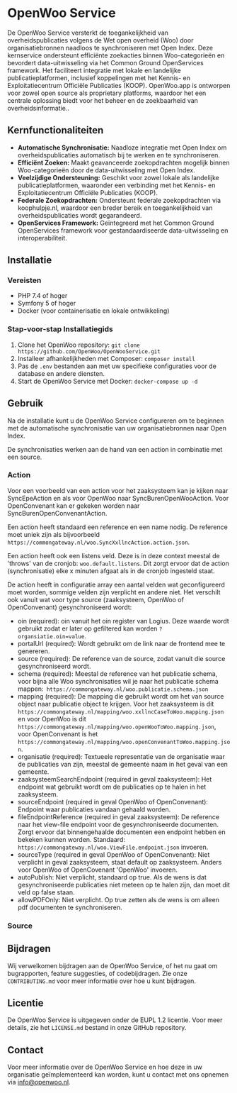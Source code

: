 # OpenWoo Service

De OpenWoo Service versterkt de toegankelijkheid van overheidspublicaties volgens de Wet open overheid (Woo) door organisatiebronnen naadloos te synchroniseren met Open Index. Deze kernservice ondersteunt efficiënte zoekacties binnen Woo-categorieën en bevordert data-uitwisseling via het Common Ground OpenServices framework. Het faciliteert integratie met lokale en landelijke publicatieplatformen, inclusief koppelingen met het Kennis- en Exploitatiecentrum Officiële Publicaties (KOOP). OpenWoo.app is ontworpen voor zowel open source als proprietary platforms, waardoor het een centrale oplossing biedt voor het beheer en de zoekbaarheid van overheidsinformatie..

## Kernfunctionaliteiten

* **Automatische Synchronisatie:** Naadloze integratie met Open Index om overheidspublicaties automatisch bij te werken en te synchroniseren.
* **Efficiënt Zoeken:** Maakt geavanceerde zoekopdrachten mogelijk binnen Woo-categorieën door de data-uitwisseling met Open Index.
* **Veelzijdige Ondersteuning:** Geschikt voor zowel lokale als landelijke publicatieplatformen, waaronder een verbinding met het Kennis- en Exploitatiecentrum Officiële Publicaties (KOOP).
* **Federale Zoekopdrachten:** Ondersteunt federale zoekopdrachten via koophulpje.nl, waardoor een breder bereik en toegankelijkheid van overheidspublicaties wordt gegarandeerd.
* **OpenServices Framework:** Geïntegreerd met het Common Ground OpenServices framework voor gestandaardiseerde data-uitwisseling en interoperabiliteit.

## Installatie

### Vereisten

* PHP 7.4 of hoger
* Symfony 5 of hoger
* Docker (voor containerisatie en lokale ontwikkeling)

### Stap-voor-stap Installatiegids

1. Clone het OpenWoo repository: `git clone https://github.com/OpenWoo/OpenWooService.git`
2. Installeer afhankelijkheden met Composer: `composer install`
3. Pas de `.env` bestanden aan met uw specifieke configuraties voor de database en andere diensten.
4. Start de OpenWoo Service met Docker: `docker-compose up -d`

## Gebruik

Na de installatie kunt u de OpenWoo Service configureren om te beginnen met de automatische synchronisatie van uw organisatiebronnen naar Open Index. 

De synchronisaties werken aan de hand van een action in combinatie met een source.

### Action

Voor een voorbeeld van een action voor het zaaksysteem kan je kijken naar SyncEpeAction en als voor OpenWoo naar SyncBurenOpenWooAction. Voor OpenConvenant kan er gekeken worden naar SyncBurenOpenConvenantAction.

Een action heeft standaard een reference en een name nodig. De reference moet uniek zijn als bijvoorbeeld `https://commongateway.nl/woo.SyncXxllncAction.action.json`.

Een action heeft ook een listens veld. Deze is in deze context meestal de 'throws' van de cronjob: `woo.default.listens`. Dit zorgt ervoor dat de action (synchronisatie) elke x minuten afgaat als in de cronjob ingesteld staat.

De action heeft in configuratie array een aantal velden wat geconfigureerd moet worden, sommige velden zijn verplicht en andere niet. Het verschilt ook vanuit wat voor type source (zaaksysteem, OpenWoo of OpenConvenant) gesynchroniseerd wordt:
- oin (required): oin vanuit het oin register van Logius. Deze waarde wordt gebruikt zodat er later op gefiltered kan worden `?organsiatie.oin=value`.
- portalUrl (required): Wordt gebruikt om de link naar de frontend mee te genereren.
- source (required): De reference van de source, zodat vanuit die source  gesynchroniseerd wordt.
- schema (required): Meestal de reference van het publicatie schema, voor bijna alle Woo synchronisaties wil je naar het publicatie schema mappen:` https://commongateway.nl/woo.publicatie.schema.json`
- mapping (required): De mapping die gebruikt wordt om het van source object naar publicatie object te krijgen. Voor het zaaksysteem is dit `https://commongateway.nl/mapping/woo.xxllncCaseToWoo.mapping.json` en voor OpenWoo is dit `https://commongateway.nl/mapping/woo.openWooToWoo.mapping.json`, voor OpenConvenant is het `https://commongateway.nl/mapping/woo.openConvenantToWoo.mapping.json`.
- organisatie (required): Textueele representatie van de organisatie waar de publicaties van zijn, meestal de gemeente naam in het geval van een gemeente.
- zaaksysteemSearchEndpoint (required in geval zaaksysteem): Het endpoint wat gebruikt wordt om de publicaties op te halen in het zaaksysteem.
- sourceEndpoint (required in geval OpenWoo of OpenConvenant): Endpoint waar publicaties vandaan gehaald worden.
- fileEndpointReference (required in geval zaaksysteem): De reference naar het view-file endpoint voor de gesynchroniseerde documenten. Zorgt ervoor dat binnengehaalde documenten een endpoint hebben en bekeken kunnen worden. Standaard: `https://commongateway.nl/woo.ViewFile.endpoint.json` invoeren.
- sourceType (required in geval OpenWoo of OpenConvenant): Niet verplicht in geval zaaksysteem, staat default op zaaksysteem. Anders voor OpenWoo of OpenCovenant 'OpenWoo' invoeren.
- autoPublish: Niet verplicht, standaard op true. Als de wens is dat gesynchroniseerde publicaties niet meteen op te halen zijn, dan moet dit veld op false staan.
- allowPDFOnly: Niet verplicht. Op true zetten als de wens is om alleen pdf documenten te synchroniseren.

### Source



## Bijdragen

Wij verwelkomen bijdragen aan de OpenWoo Service, of het nu gaat om bugrapporten, feature suggesties, of codebijdragen. Zie onze `CONTRIBUTING.md` voor meer informatie over hoe u kunt bijdragen.

## Licentie

De OpenWoo Service is uitgegeven onder de EUPL 1.2 licentie. Voor meer details, zie het `LICENSE.md` bestand in onze GitHub repository.

## Contact

Voor meer informatie over de OpenWoo Service en hoe deze in uw organisatie geïmplementeerd kan worden, kunt u contact met ons opnemen via <info@openwoo.nl>.

